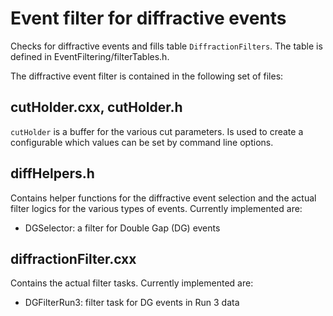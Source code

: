 # Event filter for diffractive events

Checks for diffractive events and fills table `DiffractionFilters`. The table is defined in EventFiltering/filterTables.h.

The diffractive event filter is contained in the following set of files:

## cutHolder.cxx, cutHolder.h
`cutHolder` is a buffer for the various cut parameters. Is used to create a configurable which values can be set by command line options.

## diffHelpers.h
Contains helper functions for the diffractive event selection and the actual filter logics for the various types of events. Currently implemented are:

- DGSelector: a filter for Double Gap (DG) events

## diffractionFilter.cxx
Contains the actual filter tasks. Currently implemented are:
- DGFilterRun3: filter task for DG events in Run 3 data
